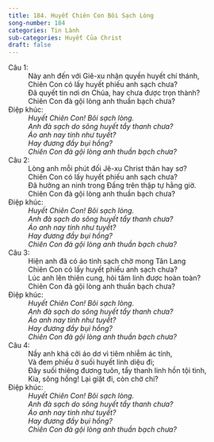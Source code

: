 ```yaml
---
title: 184. Huyết Chiên Con Bôi Sạch Lòng
song-number: 184
categories: Tin Lành
sub-categories: Huyết Của Christ
draft: false
---
```

<dl><dt>Câu 1:</dt><dd data-verse="1">Này anh đến với Giê-xu nhận quyền huyết chí thánh, <br/>Chiên Con có lấy huyết phiếu anh sạch chưa? <br/>Ðã quyết tin nơi ơn Chúa, hay chưa được trọn thành? <br/>Chiên Con đà gội lòng anh thuần bạch chưa? </dd><dt>Điệp khúc:</dt><dd data-chorus="1"><em>Huyết Chiên Con! Bôi sạch lòng. <br/>Anh đà sạch do sông huyết tẩy thanh chưa? <br/>Áo anh nay tinh như tuyết? <br/>Hay đương đầy bụi hồng? <br/>Chiên Con đà gội lòng anh thuần bạch chưa? </em></dd><dt>Câu 2:</dt><dd data-verse="2">Lòng anh mỗi phút đối Jê-xu Christ thân hay sơ? <br/>Chiên Con có lấy huyết phiếu anh sạch chưa? <br/>Ðã hưởng an ninh trong Ðấng trên thập tự hằng giờ. <br/>Chiên Con đà gội lòng anh thuần bạch chưa? </dd><dt>Điệp khúc:</dt><dd data-chorus="1"><em>Huyết Chiên Con! Bôi sạch lòng. <br/>Anh đà sạch do sông huyết tẩy thanh chưa? <br/>Áo anh nay tinh như tuyết? <br/>Hay đương đầy bụi hồng? <br/>Chiên Con đà gội lòng anh thuần bạch chưa? </em></dd><dt>Câu 3:</dt><dd data-verse="3">Hiện anh đã có áo tinh sạch chờ mong Tân Lang <br/>Chiên Con có lấy huyết phiếu anh sạch chưa? <br/>Lúc anh lên thiên cung, hỏi tâm linh được hoàn toàn? <br/>Chiên Con đà gội lòng anh thuần bạch chưa? </dd><dt>Điệp khúc:</dt><dd data-chorus="1"><em>Huyết Chiên Con! Bôi sạch lòng. <br/>Anh đà sạch do sông huyết tẩy thanh chưa? <br/>Áo anh nay tinh như tuyết? <br/>Hay đương đầy bụi hồng? <br/>Chiên Con đà gội lòng anh thuần bạch chưa? </em></dd><dt>Câu 4:</dt><dd data-verse="4">Nầy anh khá cởi áo dơ vì tiêm nhiễm ác tính, <br/>Và đem phiếu ở suối huyết linh diệu đi; <br/>Ðây suối thiêng đương tuôn, tẩy thanh linh hồn tội tình, <br/>Kia, sông hồng! Lại giặt đi, còn chờ chi? </dd><dt>Điệp khúc:</dt><dd data-chorus="1"><em>Huyết Chiên Con! Bôi sạch lòng. <br/>Anh đà sạch do sông huyết tẩy thanh chưa? <br/>Áo anh nay tinh như tuyết? <br/>Hay đương đầy bụi hồng? <br/>Chiên Con đà gội lòng anh thuần bạch chưa? </em></dd></dl>